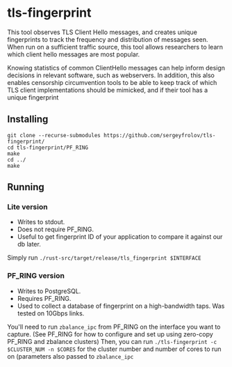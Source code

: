 # tls-fingerprint

This tool observes TLS Client Hello messages, and creates unique fingerprints to track the frequency and distribution of messages seen. When run on a sufficient traffic source, this tool allows researchers to learn which client hello messages are most popular.

Knowing statistics of common ClientHello messages can help inform design decisions in relevant software, such as webservers. In addition, this also enables censorship circumvention tools to be able to keep track of which TLS client implementations should be mimicked, and if their tool has a unique fingerprint

## Installing

```
git clone --recurse-submodules https://github.com/sergeyfrolov/tls-fingerprint/
cd tls-fingerprint/PF_RING
make
cd ../
make
```

## Running

### Lite version

 * Writes to stdout.
 * Does not require PF_RING.
 * Useful to get fingerprint ID of your application to compare it against our db later.

Simply run `./rust-src/target/release/tls_fingerprint $INTERFACE`

### PF_RING version

 * Writes to PostgreSQL.
 * Requires PF_RING.
 * Used to collect a database of fingerprint on a high-bandwidth taps. Was tested on 10Gbps links.

You'll need to run `zbalance_ipc` from PF\_RING on the interface you want to capture. (See
PF\_RING for how to configure and set up using zero-copy PF\_RING and zbalance clusters)
Then, you can run `./tls-fingerprint -c $CLUSTER_NUM -n $CORES` for the cluster number and
number of cores to run on (parameters also passed to `zbalance_ipc`

